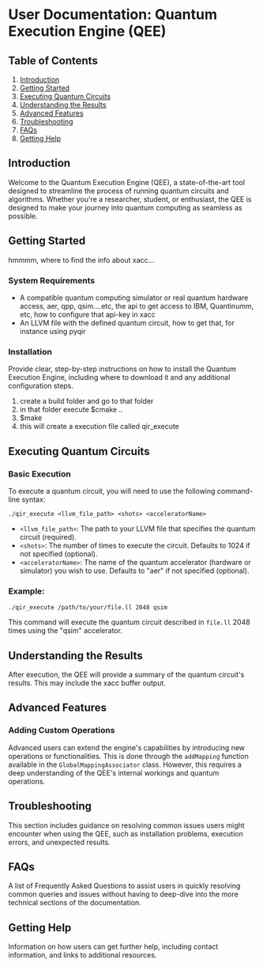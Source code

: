 # User Documentation: Quantum Execution Engine (QEE)

## Table of Contents

1. [Introduction](#introduction)
2. [Getting Started](#getting-started)
3. [Executing Quantum Circuits](#executing-quantum-circuits)
4. [Understanding the Results](#understanding-the-results)
5. [Advanced Features](#advanced-features)
6. [Troubleshooting](#troubleshooting)
7. [FAQs](#faqs)
8. [Getting Help](#getting-help)

## Introduction

Welcome to the Quantum Execution Engine (QEE), a state-of-the-art tool designed to streamline the process of running quantum circuits and algorithms. Whether you're a researcher, student, or enthusiast, the QEE is designed to make your journey into quantum computing as seamless as possible.

## Getting Started
hmmmm, where to find the info about xacc... 
### System Requirements

- A compatible quantum computing simulator or real quantum hardware access, aer, qpp, qsim....etc, the api to get access to IBM, Quantinumm, etc, how to configure that api-key in xacc 
- An LLVM file with the defined quantum circuit, how to get that, for instance using pyqir

### Installation

Provide clear, step-by-step instructions on how to install the Quantum Execution Engine, including where to download it and any additional configuration steps.
1. create a build folder and go to that folder
2. in that folder execute $cmake .. 
3. $make 
4. this will create a execution file called qir_execute

## Executing Quantum Circuits

### Basic Execution

To execute a quantum circuit, you will need to use the following command-line syntax:

```
./qir_execute <llvm_file_path> <shots> <acceleratorName>
```

- `<llvm_file_path>`: The path to your LLVM file that specifies the quantum circuit (required).
- `<shots>`: The number of times to execute the circuit. Defaults to 1024 if not specified (optional).
- `<acceleratorName>`: The name of the quantum accelerator (hardware or simulator) you wish to use. Defaults to "aer" if not specified (optional).

### Example:

```
./qir_execute /path/to/your/file.ll 2048 qsim
```

This command will execute the quantum circuit described in `file.ll` 2048 times using the "qsim" accelerator.

## Understanding the Results

After execution, the QEE will provide a summary of the quantum circuit's results. This may include the xacc buffer output.

## Advanced Features

### Adding Custom Operations

Advanced users can extend the engine's capabilities by introducing new operations or functionalities. This is done through the `addMapping` function available in the `GlobalMappingAssociator` class. However, this requires a deep understanding of the QEE's internal workings and quantum operations.

## Troubleshooting

This section includes guidance on resolving common issues users might encounter when using the QEE, such as installation problems, execution errors, and unexpected results.

## FAQs

A list of Frequently Asked Questions to assist users in quickly resolving common queries and issues without having to deep-dive into the more technical sections of the documentation.

## Getting Help

Information on how users can get further help, including contact information, and links to additional resources.
